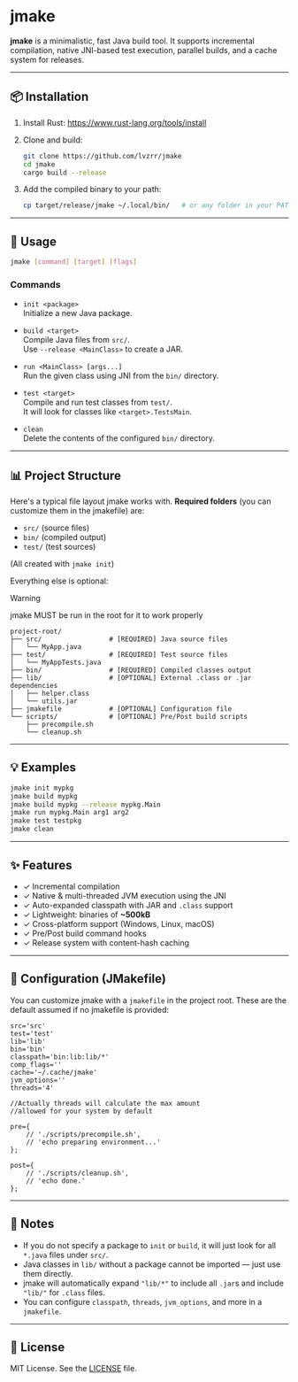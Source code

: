 # jmake

**jmake** is a minimalistic, fast Java build tool. It supports incremental compilation, native JNI-based test execution, parallel builds, and a cache system for releases.

---

## 📦 Installation

1. Install Rust: https://www.rust-lang.org/tools/install

2. Clone and build:

    ```bash
    git clone https://github.com/lvzrr/jmake
    cd jmake
    cargo build --release
    ```

3. Add the compiled binary to your path:

    ```bash
    cp target/release/jmake ~/.local/bin/   # or any folder in your PATH
    ```

---

## 🚀 Usage

```bash
jmake [command] [target] [flags]
```

### Commands

- `init <package>`  
  Initialize a new Java package.

- `build <target>`  
  Compile Java files from `src/`.  
  Use `--release <MainClass>` to create a JAR.

- `run <MainClass> [args...]`  
  Run the given class using JNI from the `bin/` directory.

- `test <target>`  
  Compile and run test classes from `test/`.  
  It will look for classes like `<target>.TestsMain`.

- `clean`  
  Delete the contents of the configured `bin/` directory.

---

## 📊 Project Structure

Here's a typical file layout jmake works with. 
**Required folders** (you can customize them in the jmakefile) are:
- `src/` (source files)
- `bin/` (compiled output)
- `test/` (test sources)

(All created with `jmake init`)

Everything else is optional:

> [!WARNING]
> jmake MUST be run in the root for it to work properly
```
project-root/
├── src/                 # [REQUIRED] Java source files
│   └── MyApp.java
├── test/                # [REQUIRED] Test source files
│   └── MyAppTests.java
├── bin/                 # [REQUIRED] Compiled classes output
├── lib/                 # [OPTIONAL] External .class or .jar dependencies
│   ├── helper.class
│   └── utils.jar
├── jmakefile            # [OPTIONAL] Configuration file
└── scripts/             # [OPTIONAL] Pre/Post build scripts
    ├── precompile.sh
    └── cleanup.sh
```

---

## 💡 Examples

```bash
jmake init mypkg
jmake build mypkg
jmake build mypkg --release mypkg.Main
jmake run mypkg.Main arg1 arg2
jmake test testpkg
jmake clean
```

---

## ✨ Features

- ✓ Incremental compilation  
- ✓ Native & multi-threaded JVM execution using the JNI  
- ✓ Auto-expanded classpath with JAR and `.class` support  
- ✓ Lightweight: binaries of **~500kB**  
- ✓ Cross-platform support (Windows, Linux, macOS)  
- ✓ Pre/Post build command hooks  
- ✓ Release system with content-hash caching  

---

## 📝 Configuration (JMakefile)

You can customize jmake with a `jmakefile` in the project root. These are the default assumed if no jmakefile is provided:

```jmakefile
src='src'
test='test'
lib='lib'
bin='bin'
classpath='bin:lib:lib/*'
comp_flags=''
cache='~/.cache/jmake'
jvm_options=''
threads='4'

//Actually threads will calculate the max amount 
//allowed for your system by default

pre={
    // './scripts/precompile.sh',
    // 'echo preparing environment...'
};

post={
    // './scripts/cleanup.sh',
    // 'echo done.'
};
```

---

## 📝 Notes

- If you do not specify a package to `init` or `build`, it will just look for all `*.java` files under `src/`.  
- Java classes in `lib/` without a package cannot be imported — just use them directly.  
- jmake will automatically expand `"lib/*"` to include all `.jar`s and include `"lib/"` for `.class` files.  
- You can configure `classpath`, `threads`, `jvm_options`, and more in a `jmakefile`.  

---

## 💼 License

MIT License. See the [LICENSE](./LICENSE) file.

